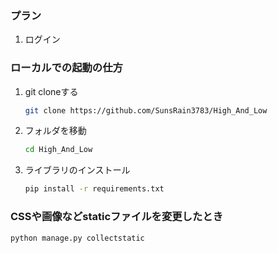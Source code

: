 ### プラン
1. ログイン


### ローカルでの起動の仕方
1. git cloneする
    ```bash
    git clone https://github.com/SunsRain3783/High_And_Low
    ```
2. フォルダを移動
    ```bash
    cd High_And_Low
    ```
3. ライブラリのインストール
    ```bash
    pip install -r requirements.txt
    ```
### CSSや画像などstaticファイルを変更したとき
```bash
python manage.py collectstatic
```
